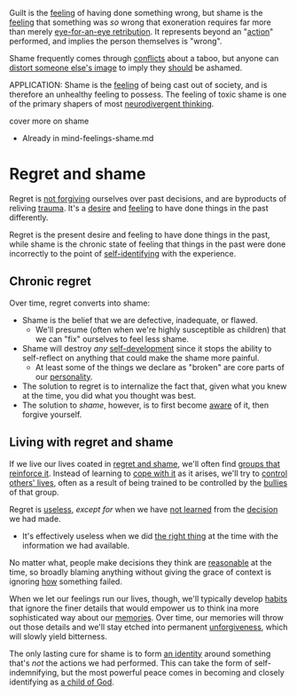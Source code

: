 

Guilt is the [feeling](mind-feelings.md) of having done something wrong, but shame is the [feeling](mind-feelings.md) that something was *so* wrong that exoneration requires far more than merely [eye-for-an-eye retribution](morality-justice.md). It represents beyond an "[action](results.md)" performed, and implies the person themselves is "wrong".

Shame frequently comes through [conflicts](people-conflicts.md) about a taboo, but anyone can [distort someone else's image](image-distortion.md) to imply they [should](imagination.md) be ashamed.

APPLICATION: Shame is the [feeling](mind-feelings.md) of being cast out of society, and is therefore an unhealthy feeling to possess. The feeling of toxic shame is one of the primary shapers of most [neurodivergent thinking](mind-neurodivergence.md).



cover more on shame
- Already in mind-feelings-shame.md

# Regret and shame

Regret is [not forgiving](mind-feelings-happiness-stress.md) ourselves over past decisions, and are byproducts of reliving [trauma](hardship-ptsd.md). It's a [desire](purpose.md) and [feeling](mind-feelings.md) to have done things in the past differently.

Regret is the present desire and feeling to have done things in the past, while shame is the chronic state of feeling that things in the past were done incorrectly to the point of [self-identifying](identity.md) with the experience.

## Chronic regret

Over time, regret converts into shame:

- Shame is the belief that we are defective, inadequate, or flawed.
  - We'll presume (often when we're highly susceptible as children) that we can "fix" ourselves to feel less shame.
- Shame will destroy *any* [self-development](success-1_why.md) since it stops the ability to self-reflect on anything that could make the shame more painful.
  - At least some of the things we declare as "broken" are core parts of our [personality](personality.md).
- The solution to regret is to internalize the fact that, given what you knew at the time, you did what you thought was best.
- The solution to *shame*, however, is to first become [aware](awareness.md) of it, then forgive yourself.

## Living with regret and shame

If we live our lives coated in [regret and shame](mind-feelings-shame.md), we'll often find [groups that reinforce it](groups-member.md). Instead of learning to [cope with it](decisions.md) as it arises, we'll try to [control others' lives](power-influence.md), often as a result of being trained to be controlled by the [bullies](power.md) of that group.

Regret is [useless](results.md), *except for* when we have [not learned](understanding.md) from the [decision](decisions.md) we had made.

- It's effectively useless when we did [the right thing](morality.md) at the time with the information we had available.

No matter what, people make decisions they think are [reasonable](logic.md) at the time, so broadly blaming anything without giving the grace of context is ignoring [how](https://gainedin.site/layers/) something failed.

When we let our feelings run our lives, though, we'll typically develop [habits](habits.md) that ignore the finer details that would empower us to think ina  more sophisticated way about our [memories](mind-memory.md). Over time, our memories will throw out those details and we'll stay etched into permanent [unforgiveness](hardship-ptsd-release.md), which will slowly yield bitterness.

The only lasting cure for shame is to form [an identity](identity.md) around something that's *not* the actions we had performed. This can take the form of self-indemnifying, but the most powerful peace comes in becoming and closely identifying as [a child of God](humanity-christian.md).